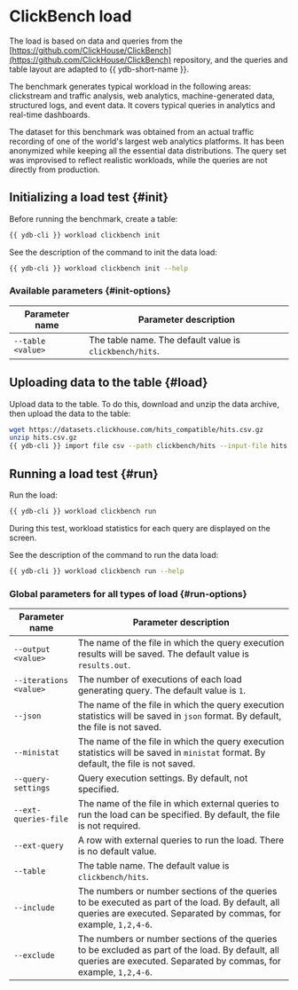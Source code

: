 # ClickBench load

The load is based on data and queries from the [https://github.com/ClickHouse/ClickBench](https://github.com/ClickHouse/ClickBench) repository, and the queries and table layout are adapted to {{ ydb-short-name }}.

The benchmark generates typical workload in the following areas: clickstream and traffic analysis, web analytics, machine-generated data, structured logs, and event data. It covers typical queries in analytics and real-time dashboards.

The dataset for this benchmark was obtained from an actual traffic recording of one of the world's largest web analytics platforms. It has been anonymized while keeping all the essential data distributions. The query set was improvised to reflect realistic workloads, while the queries are not directly from production.

## Initializing a load test {#init}

Before running the benchmark, create a table:

```bash
{{ ydb-cli }} workload clickbench init
```

See the description of the command to init the data load:

```bash
{{ ydb-cli }} workload clickbench init --help
```

### Available parameters {#init-options}

| Parameter name | Parameter description |
---|---
| `--table <value>` | The table name. The default value is `clickbench/hits`. |

## Uploading data to the table {#load}

Upload data to the table. To do this, download and unzip the data archive, then upload the data to the table:

```bash
wget https://datasets.clickhouse.com/hits_compatible/hits.csv.gz
unzip hits.csv.gz
{{ ydb-cli }} import file csv --path clickbench/hits --input-file hits.csv
```

## Running a load test {#run}

Run the load:

```bash
{{ ydb-cli }} workload clickbench run
```

During this test, workload statistics for each query are displayed on the screen.

See the description of the command to run the data load:

```bash
{{ ydb-cli }} workload clickbench run --help
```

### Global parameters for all types of load {#run-options}

| Parameter name | Parameter description |
---|---
| `--output <value>` | The name of the file in which the query execution results will be saved. The default value is `results.out`. |
| `--iterations <value>` | The number of executions of each load generating query. The default value is `1`. |
| `--json` | The name of the file in which the query execution statistics will be saved in `json` format. By default, the file is not saved. |
| `--ministat` | The name of the file in which the query execution statistics will be saved in `ministat` format. By default, the file is not saved. |
| `--query-settings` | Query execution settings. By default, not specified. |
| `--ext-queries-file` | The name of the file in which external queries to run the load can be specified. By default, the file is not required. |
| `--ext-query` | A row with external queries to run the load. There is no default value. |
| `--table` | The table name. The default value is `clickbench/hits`. |
| `--include` | The numbers or number sections of the queries to be executed as part of the load. By default, all queries are executed. Separated by commas, for example, `1,2,4-6`. |
| `--exclude` | The numbers or number sections of the queries to be excluded as part of the load. By default, all queries are executed. Separated by commas, for example, `1,2,4-6`. |